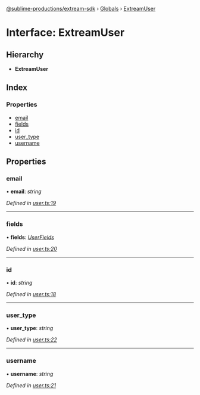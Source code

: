 [@sublime-productions/extream-sdk](../README.md) › [Globals](../globals.md) › [ExtreamUser](extreamuser.md)

# Interface: ExtreamUser

## Hierarchy

* **ExtreamUser**

## Index

### Properties

* [email](extreamuser.md#email)
* [fields](extreamuser.md#fields)
* [id](extreamuser.md#id)
* [user_type](extreamuser.md#user_type)
* [username](extreamuser.md#username)

## Properties

###  email

• **email**: *string*

*Defined in [user.ts:19](https://github.com/Extream-SaaS/ex-sdk/blob/22f780b/src/user.ts#L19)*

___

###  fields

• **fields**: *[UserFields](userfields.md)*

*Defined in [user.ts:20](https://github.com/Extream-SaaS/ex-sdk/blob/22f780b/src/user.ts#L20)*

___

###  id

• **id**: *string*

*Defined in [user.ts:18](https://github.com/Extream-SaaS/ex-sdk/blob/22f780b/src/user.ts#L18)*

___

###  user_type

• **user_type**: *string*

*Defined in [user.ts:22](https://github.com/Extream-SaaS/ex-sdk/blob/22f780b/src/user.ts#L22)*

___

###  username

• **username**: *string*

*Defined in [user.ts:21](https://github.com/Extream-SaaS/ex-sdk/blob/22f780b/src/user.ts#L21)*
